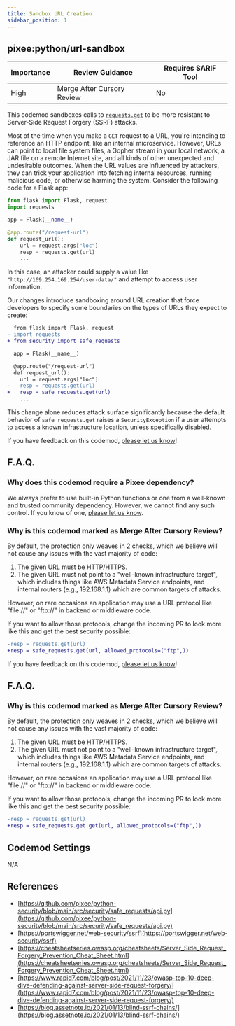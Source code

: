```yaml
---
title: Sandbox URL Creation
sidebar_position: 1
---
```


## pixee:python/url-sandbox

| Importance | Review Guidance            | Requires SARIF Tool |
|------------|----------------------------|---------------------|
| High       | Merge After Cursory Review | No                  |

This codemod sandboxes calls to [`requests.get`](https://requests.readthedocs.io/en/latest/api/#requests.get) to be more resistant to Server-Side Request Forgery (SSRF) attacks.

Most of the time when you make a `GET` request to a URL, you're intending to reference an HTTP endpoint, like an internal microservice. However, URLs can point to local file system files, a Gopher stream in your local network, a JAR file on a remote Internet site, and all kinds of other unexpected and undesirable outcomes. When the URL values are influenced by attackers, they can trick your application into fetching internal resources, running malicious code, or otherwise harming the system.
Consider the following code for a Flask app:

```python
from flask import Flask, request
import requests

app = Flask(__name__)

@app.route("/request-url")
def request_url():
    url = request.args["loc"]
    resp = requests.get(url)
    ...
```

In this case, an attacker could supply a value like `"http://169.254.169.254/user-data/"` and attempt to access user information.

Our changes introduce sandboxing around URL creation that force developers to specify some boundaries on the types of URLs they expect to create:

```diff
  from flask import Flask, request
- import requests
+ from security import safe_requests

  app = Flask(__name__)

  @app.route("/request-url")
  def request_url():
    url = request.args["loc"]
-   resp = requests.get(url)
+   resp = safe_requests.get(url)
    ...
```

This change alone reduces attack surface significantly because the default behavior of `safe_requests.get` raises a `SecurityException` if
a user attempts to access a known infrastructure location, unless specifically disabled.


If you have feedback on this codemod, [please let us know](mailto:feedback@pixee.ai)!

## F.A.Q. 

### Why does this codemod require a Pixee dependency?

We always prefer to use built-in Python functions or one from a well-known and trusted community dependency. However, we cannot find any such control. If you know of one, [please let us know](https://ask.pixee.ai/feedback).

### Why is this codemod marked as Merge After Cursory Review?

By default, the protection only weaves in 2 checks, which we believe will not cause any issues with the vast majority of code:
1. The given URL must be HTTP/HTTPS.
2. The given URL must not point to a "well-known infrastructure target", which includes things like AWS Metadata Service endpoints, and internal routers (e.g., 192.168.1.1) which are common targets of attacks.

However, on rare occasions an application may use a URL protocol like "file://" or "ftp://" in backend or middleware code.

If you want to allow those protocols, change the incoming PR to look more like this and get the best security possible:

```diff
-resp = requests.get(url)
+resp = safe_requests.get(url, allowed_protocols=("ftp",))
```

If you have feedback on this codemod, [please let us know](mailto:feedback@pixee.ai)!

## F.A.Q.

### Why is this codemod marked as Merge After Cursory Review?

By default, the protection only weaves in 2 checks, which we believe will not cause any issues with the vast majority of code:
1. The given URL must be HTTP/HTTPS.
2. The given URL must not point to a "well-known infrastructure target", which includes things like AWS Metadata Service endpoints, and internal routers (e.g., 192.168.1.1) which are common targets of attacks.

However, on rare occasions an application may use a URL protocol like "file://" or "ftp://" in backend or middleware code.

If you want to allow those protocols, change the incoming PR to look more like this and get the best security possible:

```diff
-resp = requests.get(url)
+resp = safe_requests.get.get(url, allowed_protocols=("ftp",))
```

## Codemod Settings

N/A

## References

* [https://github.com/pixee/python-security/blob/main/src/security/safe_requests/api.py](https://github.com/pixee/python-security/blob/main/src/security/safe_requests/api.py)
* [https://portswigger.net/web-security/ssrf](https://portswigger.net/web-security/ssrf)
* [https://cheatsheetseries.owasp.org/cheatsheets/Server_Side_Request_Forgery_Prevention_Cheat_Sheet.html](https://cheatsheetseries.owasp.org/cheatsheets/Server_Side_Request_Forgery_Prevention_Cheat_Sheet.html)
* [https://www.rapid7.com/blog/post/2021/11/23/owasp-top-10-deep-dive-defending-against-server-side-request-forgery/](https://www.rapid7.com/blog/post/2021/11/23/owasp-top-10-deep-dive-defending-against-server-side-request-forgery/)
* [https://blog.assetnote.io/2021/01/13/blind-ssrf-chains/](https://blog.assetnote.io/2021/01/13/blind-ssrf-chains/)
